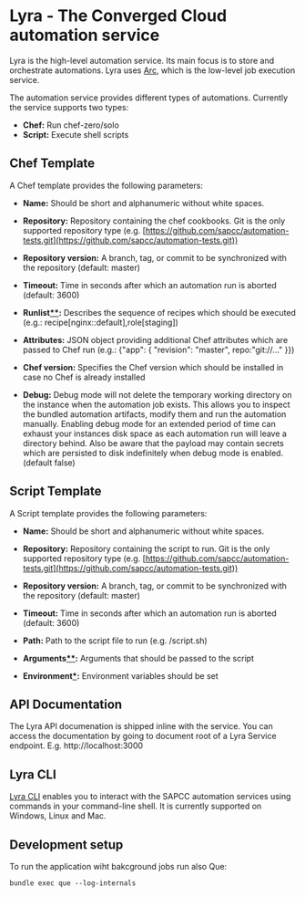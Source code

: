 # Lyra - The Converged Cloud automation service

Lyra is the high-level automation service. Its main focus is to store and orchestrate automations. Lyra uses [Arc](https://github.com/sapcc/arc), which is the low-level job execution service.

The automation service provides different types of automations. Currently the service supports two types:

  * **Chef:** Run chef-zero/solo
  * **Script:** Execute shell scripts


## Chef Template
A Chef template provides the following parameters:

- **Name:** Should be short and alphanumeric without white spaces.

- **Repository:** Repository containing the chef cookbooks. Git is the only supported repository type
(e.g. [https://github.com/sapcc/automation-tests.git](https://github.com/sapcc/automation-tests.git))

- **Repository version:** A branch, tag, or commit to be synchronized with the repository (default: master)

- **Timeout:** Time in seconds after which an automation run is aborted (default: 3600)

- **Runlist[**](#array-string):** Describes the sequence of recipes which should be executed (e.g.: recipe[nginx::default],role[staging])

- **Attributes:** JSON object providing additional Chef attributes which are passed to Chef run
(e.g.: {"app": { "revision": "master", repo:"git://..." }})

- **Chef version:** Specifies the Chef version which should be installed in case no Chef is already installed

- **Debug:** Debug mode will not delete the temporary working directory on the instance when the automation job exists. This allows you to inspect the bundled automation artifacts, modify them and run the automation manually. Enabling debug mode for an extended period of time can exhaust  your instances disk space as each automation run will leave a directory behind. Also be aware that the payload may contain secrets which are persisted to disk indefinitely when debug mode is enabled. (default false)


## Script Template

A Script template provides the following parameters:

- **Name:** Should be short and alphanumeric without white spaces.

- **Repository:** Repository containing the script to run. Git is the only supported repository type
(e.g. [https://github.com/sapcc/automation-tests.git](https://github.com/sapcc/automation-tests.git))

- **Repository version:** A branch, tag, or commit to be synchronized with the repository (default: master)

- **Timeout:** Time in seconds after which an automation run is aborted (default: 3600)

- **Path:** Path to the script file to run (e.g. /script.sh)

- **Arguments[**](#array-string):** Arguments that should be passed to the script

- **Environment[*](#key-value-pair):** Environment variables should be set


## API Documentation
The Lyra API documenation is shipped inline with the service. You can access the documentation by going to document root of a Lyra Service endpoint. E.g. http://localhost:3000


## Lyra CLI
[Lyra CLI](https://github.com/sapcc/lyra-cli) enables you to interact with the SAPCC automation services using commands in your command-line shell. It is currently supported on Windows, Linux and Mac.


## Development setup

To run the application wiht bakcground jobs run also Que:

    bundle exec que --log-internals
